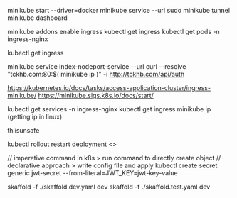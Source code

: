 minikube start --driver=docker
minikube service <service-name> --url
sudo minikube tunnel
minikube dashboard

minikube addons enable ingress
kubectl get ingress
kubectl get pods -n ingress-nginx

kubectl get ingress

minikube service index-nodeport-service --url
curl --resolve "tckhb.com:80:$( minikube ip )" -i http://tckhb.com/api/auth

https://kubernetes.io/docs/tasks/access-application-cluster/ingress-minikube/
https://minikube.sigs.k8s.io/docs/start/

kubectl get services -n ingress-nginx
kubectl get ingress
minikube ip (getting ip in linux)

thiisunsafe

kubectl rollout restart deployment <>

// imperetive command in k8s > run command to directly create object
// declarative approach > write config file and apply
kubectl create secret generic jwt-secret --from-literal=JWT_KEY=jwt-key-value

skaffold -f ./skaffold.dev.yaml dev
skaffold -f ./skaffold.test.yaml dev
